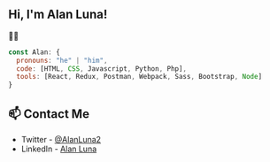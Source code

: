 <h2> Hi, I'm Alan Luna!</h2>👋🏾

```js
const Alan: {
  pronouns: "he" | "him",
  code: [HTML, CSS, Javascript, Python, Php],
  tools: [React, Redux, Postman, Webpack, Sass, Bootstrap, Node]
}
```
## 📫 Contact Me
- Twitter - [@AlanLuna2](https://twitter.com/alanluna2)
- LinkedIn - [Alan Luna](https://in.linkedin.com/in/ing-alan-luna)
